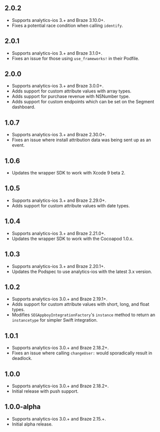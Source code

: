 ## 2.0.2
* Supports analytics-ios 3.+ and Braze 3.10.0+.
* Fixes a potential race condition when calling `identify`.

## 2.0.1
* Supports analytics-ios 3.+ and Braze 3.1.0+.
* Fixes an issue for those using `use_frameworks!` in their Podfile.

## 2.0.0
* Supports analytics-ios 3.+ and Braze 3.0.0+.
* Adds support for custom attribute values with array types.
* Adds support for purchase revenue with NSNumber type.
* Adds support for custom endpoints which can be set on the Segment dashboard.

## 1.0.7
* Supports analytics-ios 3.+ and Braze 2.30.0+.
* Fixes an issue where install attribution data was being sent up as an event.

## 1.0.6
* Updates the wrapper SDK to work with Xcode 9 beta 2.

## 1.0.5
* Supports analytics-ios 3.+ and Braze 2.29.0+.
* Adds support for custom attribute values with date types.

## 1.0.4
* Supports analytics-ios 3.+ and Braze 2.21.0+.
* Updates the wrapper SDK to work with the Cocoapod 1.0.x.

## 1.0.3
* Supports analytics-ios 3.+ and Braze 2.20.1+.
* Updates the Podspec to use analytics-ios with the latest 3.x version.

## 1.0.2
* Supports analytics-ios 3.0.+ and Braze 2.19.1+.
* Adds support for custom attribute values with short, long, and float types.
* Modifies `SEGAppboyIntegrationFactory`'s `instance` method to return an `instancetype` for simpler Swift integration.

## 1.0.1
* Supports analytics-ios 3.0.+ and Braze 2.18.2+.
* Fixes an issue where calling `changeUser:` would sporadically result in deadlock.

## 1.0.0
* Supports analytics-ios 3.0.+ and Braze 2.18.2+.
* Initial release with push support.

## 1.0.0-alpha
* Supports analytics-ios 3.0.+ and Braze 2.15.+.
* Initial alpha release.
